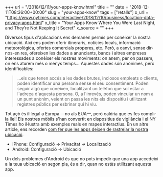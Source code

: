 +++
url = "/2018/12/11/your-apps-know.html"
title = ""
date = "2018-12-11T08:36:00+00:00"
slug = "your-apps-know"
tags = ["retalls"]
x_url = "https://www.nytimes.com/interactive/2018/12/10/business/location-data-privacy-apps.html"
x_title = "Your Apps Know Where You Were Last Night, and They’re Not Keeping It Secret"
x_source = ""
+++


Diversos tipus d'aplicacions ens demanen permís per conèixer la nostra ubicació. Així ens poden oferir itineraris, notícies locals, informació meteorològica, ofertes comercials properes, etc. Però, a canvi, sense dir-nos-en res, ofereixen les dades a anunciants, bancs i altres empreses interessades a conèixer els nostres moviments: on anem, per on passem, on ens aturem més o menys temps… Aquestes dades són anònimes, però identificables:

> …els que tenen accés a les dades brutes, inclosos empleats o clients, poden identificar una persona sense el seu consentiment. Poden seguir algú que coneixen, localitzant un telèfon que sol estar a l'adreça d'aquesta persona. O, a l'inrevés, poden vincular un nom a un punt anònim, veient on passa les nits els dispositiu i utilitzant registres públics per esbrinar qui hi viu.

Tot açò és il·legal a Europa —no als EUA—, però caldria que es fes complir la llei! Els nostres mòbils s'han convertit en dispositius de vigilància i el NY Times ho il·lustra amb exemples reals en mapes interactius. En un altre article, ens recorden [com fer que les apps deixen de rastrejar la nostra ubicació](https://www.nytimes.com/2018/12/10/technology/prevent-location-data-sharing.html).

  - iPhone: Configuració → Privacitat → Localització
  - Android: Configuració → Ubicació
  
Un dels problemes d'Android és que no pots impedir que una app accedeixi a la teua ubicació en segon pla, és a dir, quan no estàs utilitzant aquesta app.
